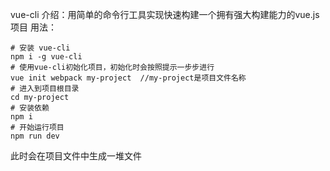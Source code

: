 vue-cli
介绍：用简单的命令行工具实现快速构建一个拥有强大构建能力的vue.js项目 
用法：
```
# 安装 vue-cli
npm i -g vue-cli
# 使用vue-cli初始化项目，初始化时会按照提示一步步进行
vue init webpack my-project  //my-project是项目文件名称
# 进入到项目根目录
cd my-project
# 安装依赖
npm i 
# 开始运行项目
npm run dev
```
此时会在项目文件中生成一堆文件